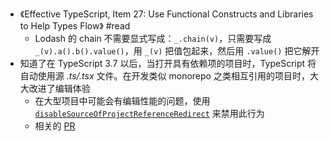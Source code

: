 - 《Effective TypeScript, Item 27: Use Functional Constructs and Libraries to Help Types Flow》 #read
	- Lodash 的 chain 不需要显式写成：`_.chain(v)`，只需要写成 `_(v).a().b().value()`，用 `_(v)` 把值包起来，然后用 `.value()` 把它解开
- 知道了在 TypeScript 3.7 以后，当打开具有依赖项的项目时，TypeScript 将自动使用源 *.ts/.tsx* 文件。在开发类似 monorepo 之类相互引用的项目时，大大改进了编辑体验
	- 在大型项目中可能会有编辑性能的问题，使用 [`disableSourceOfProjectReferenceRedirect`](https://www.typescriptlang.org/tsconfig#disableSourceOfProjectReferenceRedirect) 来禁用此行为
	- 相关的 [PR](https://github.com/microsoft/TypeScript/pull/32028)